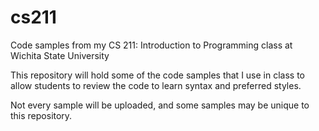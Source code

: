 # cs211
Code samples from my CS 211: Introduction to Programming class at Wichita State University

This repository will hold some of the code samples that I use in class to allow students to review the code to learn syntax and preferred styles.

Not every sample will be uploaded, and some samples may be unique to this repository.
